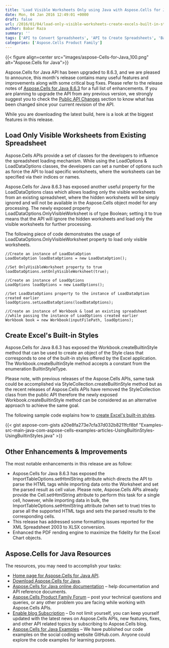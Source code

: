 ```yaml
---
title: 'Load Visible Worksheets Only using Java with Aspose.Cells for Java 8.6.3'
date: Mon, 04 Jan 2016 12:49:01 +0000
draft: false
url: /2016/01/04/load-only-visible-worksheets-create-excels-built-in-styles-with-aspose.cells-for-java-8.6.3/
author: Babar Raza
summary: ''
tags: ['API to Convert Spreadsheets', 'API to Create Spreadsheets', 'Babar Raza', 'Excel Java APIs', 'Excel file', 'Worksheet', 'spreadsheet']
categories: ['Aspose.Cells Product Family']
---
```




{{< figure align=center src="images/aspose-Cells-for-Java_100.png" alt="Aspose.Cells for Java">}}


Aspose.Cells for Java API has been upgraded to 8.6.3, and we are pleased to announce, this month's release contains many useful features and improvements along with some critical bug fixes. Please refer to the release notes of [Aspose.Cells for Java 8.6.3][1] for a full list of enhancements. If you are planning to upgrade the API from any previous version, we strongly suggest you to check the [Public API Changes][2] section to know what has been changed since your current revision of the API.

While you are downloading the latest build, here is a look at the biggest features in this release.

## Load Only Visible Worksheets from Existing Spreadsheet

Aspose.Cells APIs provide a set of classes for the developers to influence the spreadsheet loading mechanism. While using the LoadOptions & LoadDataOptions classes, the developers can set a number of options such as force the API to load specific worksheets, where the worksheets can be specified via their indices or names.

Aspose.Cells for Java 8.6.3 has exposed another useful property for the LoadDataOptions class which allows loading only the visible worksheets from an existing spreadsheet, where the hidden worksheets will be simply ignored and will not be available in the Aspose.Cells object model for any processing. The newly exposed property LoadDataOptions.OnlyVisibleWorksheet is of type Boolean; setting it to true means that the API will ignore the hidden worksheets and load only the visible worksheets for further processing.

The following piece of code demonstrates the usage of LoadDataOptions.OnlyVisibleWorksheet property to load only visible worksheets.

```
//Create an instance of LoadDataOption
LoadDataOption loadDataOptions = new LoadDataOption();

//Set OnlyVisibleWorksheet property to true
loadDataOptions.setOnlyVisibleWorksheet(true);

//Create an instance of LoadOptions
LoadOptions loadOptions = new LoadOptions();

//Set LoadDataOptions property to the instance of LoadDataOption created earlier
loadOptions.setLoadDataOptions(loadDataOptions);

//Create an instance of Workbook & load an existing spreadsheet
//while passing the instance of LoadOptions created earlier
Workbook book = new Workbook(inputFilePath, loadOptions);
```

## Create Excel's Built-in Styles

Aspose.Cells for Java 8.6.3 has exposed the Workbook.createBuiltinStyle method that can be used to create an object of the Style class that corresponds to one of the built-in styles offered by the Excel application. The Workbook.createBuiltinStyle method accepts a constant from the enumeration BuiltinStyleType.

Please note, with previous releases of the Aspose.Cells APIs, same task could be accomplished via StyleCollection.createBuiltinStyle method but as the recent releases of Aspose.Cells APIs have removed the StyleCollection class from the public API therefore the newly exposed Workbook.createBuiltinStyle method can be considered as an alternative approach to achieve the same goal.

The following sample code explains how to [create Excel's built-in styles][3].

{{< gist aspose-com-gists a20e8fa273e7cfa37d032b8211fcf8bf "Examples-src-main-java-com-aspose-cells-examples-articles-UsingBuiltinStyles-UsingBuiltinStyles.java" >}}

## Other Enhancements & Improvements

The most notable enhancements in this release are as follow:

*   Aspose.Cells for Java 8.6.3 has exposed the ImportTableOptions.setHtmlString attribute which directs the API to parse the HTML tags while importing data onto the Worksheet and set the parsed result as cell value. Please note, Aspose.Cells APIs already provide the Cell.setHtmlString attribute to perform this task for a single cell, however, while importing data in bulk, the ImportTableOptions.setHtmlString attribute (when set to true) tries to parse all the supported HTML tags and sets the parsed results to the corresponding cells.
*   This release has addressed some formatting issues reported for the XML Spreadsheet 2003 to XLSX conversion.
*   Enhanced the PDF rending engine to maximize the fidelity for the Excel Chart objects.

## Aspose.Cells for Java Resources

The resources, you may need to accomplish your tasks:

*   [Home page for Aspose.Cells for Java API][4].
*   [Download Aspose.Cells for Java][5].
*   [Aspose.Cells for Java online documentation][6] – help documentation and API reference documents.
*   [Aspose.Cells Product Family Forum][7] – post your technical questions and queries, or any other problem you are facing while working with Aspose.Cells APIs.
*   [Enable blog Subscription][8] – Do not limit yourself, you can keep yourself updated with the latest news on Aspose.Cells APIs, new features, fixes, and other API related topics by subscribing to Aspose.Cells blog.
*   [Aspose.Cells for Java Examples][9] – We have published our code examples on the social coding website GitHub.com. Anyone could explore the code examples for learning purposes.




[1]: https://downloads.aspose.com/cells/java
[2]: http://docs.aspose.com/display/cellsjava/Migrating+from+Earlier+Versions+of+Aspose.Cells
[3]: https://docs.aspose.com/display/cellsjava/Using+Built-in+Styles
[4]: https://products.aspose.com/cells/java
[5]: https://downloads.aspose.com/cells/java
[6]: http://docs.aspose.com/display/cellsjava/home
[7]: https://forum.aspose.com/
[8]: https://blog.aspose.com/
[9]: https://github.com/asposecells/Aspose_Cells_Java




